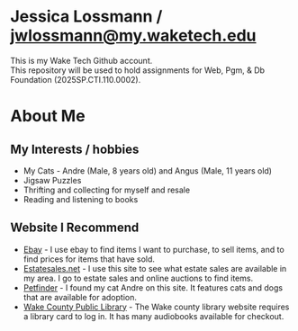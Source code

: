 # Jessica Lossmann / jwlossmann@my.waketech.edu   
This is my Wake Tech Github account.  
This repository will be used to hold assignments for Web, Pgm, & Db Foundation (2025SP.CTI.110.0002).

# About Me
## My Interests / hobbies
* My Cats - Andre (Male, 8 years old) and Angus (Male, 11 years old)
* Jigsaw Puzzles
* Thrifting and collecting for myself and resale 
* Reading and listening to books

## Website I Recommend 
* [Ebay](https://www.ebay.com/) - I use ebay to find items I want to purchase, to sell items, and to find prices for items that have sold.
* [Estatesales.net](https://www.estatesales.net) - I use this site to see what estate sales are available in my area.  I go to estate sales and online auctions to find items.  
* [Petfinder](https://www.petfinder.com/) - I found my cat Andre on this site.  It features cats and dogs that are available for adoption.  
* [Wake County Public Library](https://wakegov.overdrive.com/) - The Wake county library website requires a library card to log in.  It has many audiobooks available for checkout.  
